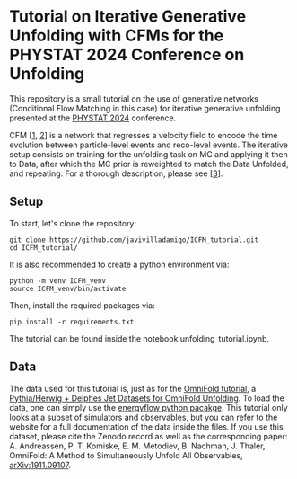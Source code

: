 # Tutorial on Iterative Generative Unfolding with CFMs for the PHYSTAT 2024 Conference on Unfolding
This repository is a small tutorial on the use of generative networks (Conditional Flow Matching in this case) for iterative generative unfolding presented at the [PHYSTAT 2024](https://indico.cern.ch/event/1357972/) conference.

CFM [[1](https://arxiv.org/abs/2210.02747), [2](https://arxiv.org/abs/2305.10475)] is a network that regresses a velocity field to encode the time evolution between particle-level events and reco-level events. The iterative setup consists on training for the unfolding task on MC and applying it then to Data, after which the MC prior is reweighted to match the Data Unfolded, and repeating. For a thorough description, please see [[3](https://arxiv.org/abs/2212.08674)].

## Setup
To start, let's clone the repository:
```
git clone https://github.com/javivilladamigo/ICFM_tutorial.git
cd ICFM_tutorial/
```
It is also recommended to create a python environment via:
```
python -m venv ICFM_venv
source ICFM_venv/bin/activate
```
Then, install the required packages via:
```
pip install -r requirements.txt
```
The tutorial can be found inside the notebook unfolding_tutorial.ipynb.
## Data
The data used for this tutorial is, just as for the [OmniFold tutorial](https://github.com/ftoralesacosta/OMNIFOLD_Tutorial/), a [Pythia/Herwig + Delphes Jet Datasets for OmniFold Unfolding](https://zenodo.org/records/3548091). To load the data, one can simply use the [energyflow python pacakge](https://energyflow.network/docs/datasets/#z-jets-with-delphes-simulation). This tutorial only looks at a subset of simulators and observables, but you can refer to the website for a full documentation of the data inside the files.
If you use this dataset, please cite the Zenodo record as well as the corresponding paper: A. Andreassen, P. T. Komiske, E. M. Metodiev, B. Nachman, J. Thaler, OmniFold: A Method to Simultaneously Unfold All Observables, [arXiv:1911.09107](https://arxiv.org/abs/1911.09107).
